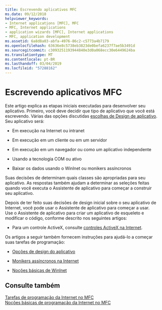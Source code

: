 ```yaml
---
title: Escrevendo aplicativos MFC
ms.date: 09/12/2018
helpviewer_keywords:
- Internet applications [MFC], MFC
- MFC, Internet applications
- application wizards [MFC], Internet applications
- MFC, application development
ms.assetid: 6a8d8a03-abfa-4976-86c2-c5773a4b7179
ms.openlocfilehash: 63636e8c5738eb3823de0befa6237f7ae5b3491d
ms.sourcegitcommit: c3093251193944840e3d0a068ecc30e6449624ba
ms.translationtype: MT
ms.contentlocale: pt-BR
ms.lasthandoff: 03/04/2019
ms.locfileid: "57288162"
---
```

# <a name="writing-mfc-applications"></a>Escrevendo aplicativos MFC

Este artigo explica as etapas iniciais executadas para desenvolver seu aplicativo. Primeiro, você deve decidir que tipo de aplicativo que você está escrevendo. Várias das opções discutidas [escolhas de Design de aplicativo](../mfc/application-design-choices.md). Seu aplicativo será:

- Em execução na Internet ou intranet

- Em execução em um cliente ou em um servidor

- Em execução em um navegador ou como um aplicativo independente

- Usando a tecnologia COM ou ativo

- Baixar os dados usando o WinInet ou monikers assíncronos

Suas decisões de determinam quais classes são apropriadas para seu aplicativo. As respostas também ajudam a determinar as seleções feitas quando você executa o Assistente de aplicativo para começar a construir seu aplicativo.

Depois de ter feito suas decisões de design inicial sobre o seu aplicativo de Internet, você pode usar o Assistente de aplicativo para começar a usar. Use o Assistente de aplicativo para criar um aplicativo de esqueleto e modificar o código, conforme descrito nos seguintes artigos:

- Para um controle ActiveX, consulte [controles ActiveX na Internet](../mfc/activex-controls-on-the-internet.md).

Os artigos a seguir também fornecem instruções para ajudá-lo a começar suas tarefas de programação:

- [Opções de design do aplicativo](../mfc/application-design-choices.md)

- [Monikers assíncronos na Internet](../mfc/asynchronous-monikers-on-the-internet.md)

- [Noções básicas de WinInet](../mfc/wininet-basics.md)

## <a name="see-also"></a>Consulte também

[Tarefas de programação da Internet no MFC](../mfc/mfc-internet-programming-tasks.md)<br/>
[Noções básicas de programação da Internet no MFC](../mfc/mfc-internet-programming-basics.md)
